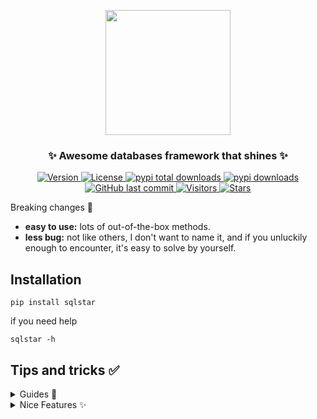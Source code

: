 <p align="center">
    <img width="200" src="https://cdn.jsdelivr.net/gh/szj2ys/sqlstar/sqlstar/logo.png"/>
</p>

<h3 align="center">
    <p>✨ Awesome databases framework that shines ✨</p>
</h3>

<p align="center">
    <a href="https://python.org/pypi/sqlstar">
        <img src="https://badge.fury.io/py/sqlstar.svg" alt="Version"/>
    </a>
    <a href="https://python.org/pypi/sqlstar">
        <img src="https://img.shields.io/pypi/l/sqlstar.svg?color=orange" alt="License"/>
    </a>
    <a href="https://python.org/pypi/sqlstar">
        <img src="https://static.pepy.tech/badge/sqlstar?color=blue" alt="pypi total downloads"/>
    </a>
    <a href="https://python.org/pypi/sqlstar">
        <img src="https://img.shields.io/pypi/dm/sqlstar?color=blue" alt="pypi downloads"/>
    </a>
    <a href="https://python.org/pypi/sqlstar">
        <img src="https://img.shields.io/github/last-commit/szj2ys/sqlstar?color=blue" alt="GitHub last commit"/>
    </a>
    <a href="https://github.com/szj2ys/sqlstar">
        <img src="https://visitor-badge.glitch.me/badge?page_id=szj2ys.sqlstar" alt="Visitors"/>
    </a>
    <a href="https://github.com/szj2ys/sqlstar">
        <img src="https://img.shields.io/github/stars/szj2ys/sqlstar?style=social" alt="Stars"/>
    </a>
</p>


Breaking changes 🚨
- **easy to use:** lots of out-of-the-box methods.
- **less bug:** not like others, I don't want to name it, and if you 
  unluckily enough to encounter, it's easy to solve by yourself.


## Installation
```shell
pip install sqlstar
```
if you need help
```shell
sqlstar -h
```

## Tips and tricks ✅

<details>
  <summary>Guides 📝</summary>

## MySQL
>for now, there is only mysql backend...
## connection
```python
import sqlstar

# driver://user:passwd@host:port/dbname
mysql = sqlstar.Database('mysql://root:***@localhost/tmp')
mysql.connect()
```
## Query
```python
QUERY = '''
    SELECT *
    FROM Girls
    WHERE AGE BETWEEN 20 AND 24
        AND BOYFRIEND IS NULL
    ORDER BY WHITE, RICH, BEAUTY DESC;
'''
```
### Fetch data, and format result into Dataframe
```python
df = mysql.fetch_df(QUERY)
```
Fetch all the rows
```python
data = mysql.fetch_all(QUERY)
```
Fetch several rows
```python
data = mysql.fetch_many(QUERY, 3)
```

## Execute
```python
mysql.execute("""
    CREATE TABLE `users` (
        `id` int(11) NOT NULL AUTO_INCREMENT,
        `email` varchar(255) COLLATE utf8_bin NOT NULL,
        `password` varchar(255) COLLATE utf8_bin NOT NULL,
        PRIMARY KEY (`id`)
    ) ENGINE=InnoDB DEFAULT CHARSET=utf8mb4 COLLATE=utf8mb4_bin
    AUTO_INCREMENT=1 ;
    """)
```

## Insert
### Insert many records
```python
mysql.insert_many(table, data, cols)
```
### Insert Dataframe type of data
```python
mysql.insert_df(table, df)
```

## Export
### Export result to csv
```python
mysql.export_csv(query, fname, sep)
```
### Export result to excel
```python
mysql.export_excel(query, fname)
```

</details>

<details>
  <summary>Nice Features ✨</summary>

### Create table
```python
mysql.create_table(
    "users",
    comments={
        "name": "姓名",
        "height": "身高",
        "weight": "体重"
    },
    dtypes={
        "varchar(30)": [
            "name",
            "occupation",
        ],
        "float": ["height", "weight"],
        "int": ["age"],
    },
)
```
if you have data, you can make it more simple, just like this
```python
mysql.create_table("users", df)
```
if you only want to specify some of them
```python
mysql.create_table(
    table='news_spider',
    df=df,
    comments={
        "create_time": "插入时间",
        "title": "标题",
        "content": "正文",
        "author": "作者",
        "publish_time": "发布时间",
        "read_num": "阅读量",
    },
    # if type is not given, sqlstar will automatically inference
    dtypes={
        "datetime": ["create_time", "publish_time"],
        "longtext": ["content"],
        "varchar(100)": ["title", "author"],
        "decimal(10, 3)": ["read_num"]
    })
```
You don't need to fill in everything, and you just need to fill in 
comment or data type that you want to specify, then 
`sqlstar` will do the rest for you.

### Rename table
```python
mysql.rename_table(table, name)
```

### Rename column
```python
mysql.rename_column(table, column, name, dtype)
```

### Add new column
```python
mysql.add_column(table, column, dtype, comment, after)
```
### Add comment for table
```python
mysql.add_table_comment(table, comment)
```

### Change column's attribute
```python
mysql.change_column_attribute(table, column, dtype, notnull, comment)
```

### Set primary key
```python
mysql.add_primary_key(table, primary_key)
```

### Truncate table's data, but keep the table structure
```python
mysql.truncate_table(table)
```

### Drop table
```python
mysql.drop_table(table)
```

### Drop column
```python
mysql.drop_column(table, column)
```

</details>

